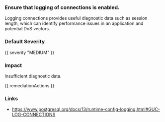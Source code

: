 
### Ensure that logging of connections is enabled.

Logging connections provides useful diagnostic data such as session length, which can identify performance issues in an application and potential DoS vectors.

### Default Severity
{{ severity "MEDIUM" }}

### Impact
Insufficient diagnostic data.

<!-- DO NOT CHANGE -->
{{ remediationActions }}

### Links
- https://www.postgresql.org/docs/13/runtime-config-logging.html#GUC-LOG-CONNECTIONS
        